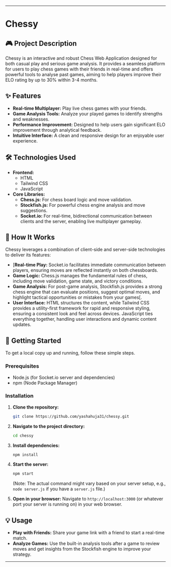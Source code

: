 
-----

# Chessy

[](https://github.com/yashahuja31/chessy)

## 🎮 Project Description

Chessy is an interactive and robust Chess Web Application designed for both casual play and serious game analysis. It provides a seamless platform for users to play chess games with their friends in real-time and offers powerful tools to analyse past games, aiming to help players improve their ELO rating by up to 30% within 3-4 months.

## ✨ Features

  * **Real-time Multiplayer:** Play live chess games with your friends.
  * **Game Analysis Tools:** Analyze your played games to identify strengths and weaknesses.
  * **Performance Improvement:** Designed to help users gain significant ELO improvement through analytical feedback.
  * **Intuitive Interface:** A clean and responsive design for an enjoyable user experience.

## 🛠️ Technologies Used

  * **Frontend:**
      * HTML 
      * Tailwind CSS
      * JavaScript
  * **Core Libraries:**
      * **Chess.js:** For chess board logic and move validation.
      * **Stockfish.js:** For powerful chess engine analysis and move suggestions.
      * **Socket.io:** For real-time, bidirectional communication between clients and the server, enabling live multiplayer gameplay.

## 🧠 How It Works

Chessy leverages a combination of client-side and server-side technologies to deliver its features:

  * [**Real-time Play:** Socket.io facilitates immediate communication between players, ensuring moves are reflected instantly on both chessboards.
  * **Game Logic:** Chess.js manages the fundamental rules of chess, including move validation, game state, and victory conditions.
  * **Game Analysis:** For post-game analysis, Stockfish.js provides a strong chess engine that can evaluate positions, suggest optimal moves, and highlight tactical opportunities or mistakes from your games[.
  * **User Interface:** HTML structures the content, while Tailwind CSS provides a utility-first framework for rapid and responsive styling, ensuring a consistent look and feel across devices. JavaScript ties everything together, handling user interactions and dynamic content updates.

## 🚀 Getting Started

To get a local copy up and running, follow these simple steps.

### Prerequisites

  * Node.js (for Socket.io server and dependencies)
  * npm (Node Package Manager)

### Installation

1.  **Clone the repository:**

    ```bash
    git clone https://github.com/yashahuja31/chessy.git
    ```

2.  **Navigate to the project directory:**

    ```bash
    cd chessy
    ```

3.  **Install dependencies:**

    ```bash
    npm install
    ```

4.  **Start the server:**

    ```bash
    npm start
    ```

    (Note: The actual command might vary based on your server setup, e.g., `node server.js` if you have a `server.js` file.)

5.  **Open in your browser:**
    Navigate to `http://localhost:3000` (or whatever port your server is running on) in your web browser.

## 💡 Usage

  * **Play with Friends:** Share your game link with a friend to start a real-time match.
  * **Analyze Games:** Use the built-in analysis tools after a game to review moves and get insights from the Stockfish engine to improve your strategy.

-----
